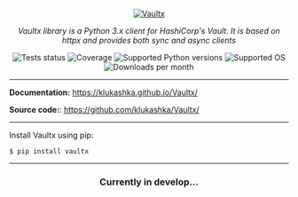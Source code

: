 <p align="center">
    <a href="https://github.com/klukashka/Vaultx">
    <img src="https://github.com/user-attachments/assets/127537a2-7b7c-40a2-909c-3dddb8456c80" alt="Vaultx"> </a>
</p>
<p align="center">
    <em>Vaultx library is a Python 3.x client for HashiCorp's Vault. It is based on httpx and provides both sync and async clients</em>
</p>

<p align="center">
  <img src="https://github.com/klukashka/Vaultx/actions/workflows/run_tests.yml/badge.svg" alt="Tests status">
  <img src="https://klukashka.github.io/Vaultx/coverage.svg" alt="Coverage">
  <img src="https://img.shields.io/pypi/pyversions/Vaultx?color=dark-green" alt="Supported Python versions">
  <img src="https://img.shields.io/badge/Supported%20OS-Windows%2C%20macOS%2C%20Linux-default" alt="Supported OS">
  <img src="https://static.pepy.tech/badge/Vaultx/month" alt="Downloads per month">
</p>

---
**Documentation:** <https://klukashka.github.io/Vaultx/>

**Source code:**: <https://github.com/klukashka/Vaultx/>

---

Install Vaultx using pip:

```shell
$ pip install vaultx
```

---

<h3 align="center">
Currently in develop...
</h3>
